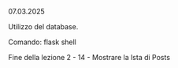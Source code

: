 07.03.2025

Utilizzo del database.

Comando: flask shell

Fine della lezione 2 - 14 - Mostrare la lsta di Posts